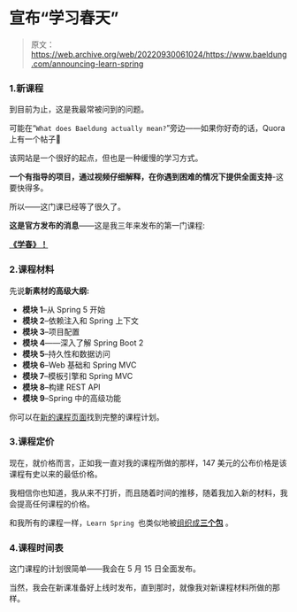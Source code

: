 # 宣布“学习春天”

> 原文：<https://web.archive.org/web/20220930061024/https://www.baeldung.com/announcing-learn-spring>

### 1.新课程

到目前为止，这是我最常被问到的问题。

可能在“`What does Baeldung actually mean?`”旁边——如果你好奇的话，Quora 上有一个帖子🙂

该网站是一个很好的起点，但也是一种缓慢的学习方式。

**一个有指导的项目，通过视频仔细解释，在你遇到困难的情况下提供全面支持**-这要快得多。

所以——这门课已经等了很久了。

**这是官方发布的消息**——这是我三年来发布的第一门课程:

**[《学春》！](/web/20221208143917/https://www.baeldung.com/learn-spring-course)**

### 2.课程材料

先说**新素材的高级大纲:**

*   **模块 1**–从 Spring 5 开始
*   **模块 2**–依赖注入和 Spring 上下文
*   **模块 3**–项目配置
*   **模块 4**——深入了解 Spring Boot 2
*   **模块 5**–持久性和数据访问
*   **模块 6**–Web 基础和 Spring MVC
*   **模块 7**–模板引擎和 Spring MVC
*   **模块 8**–构建 REST API
*   **模块 9**–Spring 中的高级功能

你可以在[新的课程页面](/web/20221208143917/https://www.baeldung.com/learn-spring-course#master-class)找到完整的课程计划。

### 3.课程定价

现在，就价格而言，正如我一直对我的课程所做的那样，147 美元的公布价格是该课程有史以来的最低价格。

我相信你也知道，我从来不打折，而且随着时间的推移，随着我加入新的材料，我会提高任何课程的价格。

和我所有的课程一样，`Learn Spring `也类似地被[组织成**三个包**](/web/20221208143917/https://www.baeldung.com/learn-spring-course#table) 。

### 4.课程时间表

这门课程的计划很简单——我会在 5 月 15 日全面发布。

当然，我会在新课准备好上线时发布，直到那时，就像我对新课程材料所做的那样。
